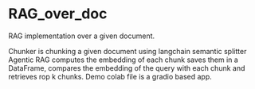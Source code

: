 # RAG_over_doc
RAG implementation over a given document.

Chunker is chunking a given document using langchain semantic splitter
Agentic RAG computes the embedding of each chunk saves them in a DataFrame, compares the embedding of the query with each chunk and retrieves rop k chunks.
Demo colab file is a gradio based app.



